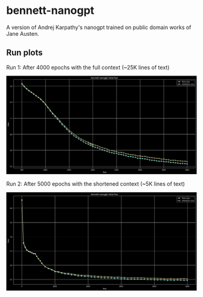 # bennett-nanogpt

A version of Andrej Karpathy's nanogpt trained on public domain works of Jane Austen. 


## Run plots

Run 1: After 4000 epochs with the full context (~25K lines of text) 

![alt text](image-3.png)

Run 2: After 5000 epochs with the shortened context (~5K lines of text) 

![alt text](image-4.png)
